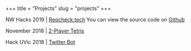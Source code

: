 +++
title = "Projects"
slug = "projects"
+++

NW Hacks 2019 | [Reqcheck.tech](https://www.reqcheck.tech/) You can view the source code on [Github](https://github.com/reqcheck)

November 2018 | [2-Player Tetris](https://github.com/tmastrom/Tetris)

Hack UVic 2018 | [Twitter Bot](https://github.com/tmastrom/goldenhr)

